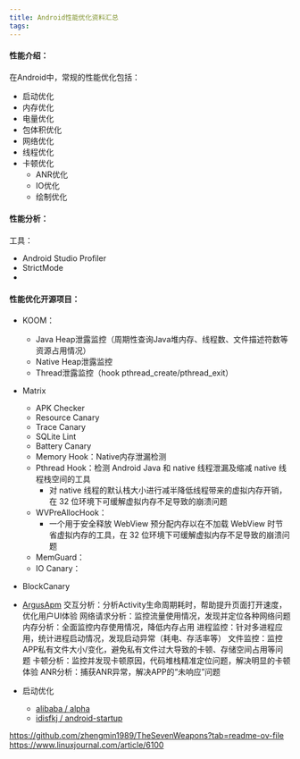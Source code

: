 ```yaml
---
title: Android性能优化资料汇总
tags:
---
```


#### 性能介绍：
在Android中，常规的性能优化包括：
+ 启动优化
+ 内存优化
+ 电量优化
+ 包体积优化
+ 网络优化
+ 线程优化
+ 卡顿优化
  + ANR优化
  + IO优化
  + 绘制优化

#### 性能分析：
工具：
+ Android Studio Profiler
+ StrictMode
+ 

#### 性能优化开源项目：

+ KOOM：
  + Java Heap泄露监控（周期性查询Java堆内存、线程数、文件描述符数等资源占用情况）
  + Native Heap泄露监控
  + Thread泄露监控（hook pthread_create/pthread_exit）

+ Matrix
  + APK Checker
  + Resource Canary
  + Trace Canary
  + SQLite Lint
  + Battery Canary
  + Memory Hook：Native内存泄漏检测
  + Pthread Hook：检测 Android Java 和 native 线程泄漏及缩减 native 线程栈空间的工具
    + 对 native 线程的默认栈大小进行减半降低线程带来的虚拟内存开销，在 32 位环境下可缓解虚拟内存不足导致的崩溃问题
  + WVPreAllocHook：
    + 一个用于安全释放 WebView 预分配内存以在不加载 WebView 时节省虚拟内存的工具，在 32 位环境下可缓解虚拟内存不足导致的崩溃问题
  + MemGuard：
  + IO Canary：


+ BlockCanary
+ [ArgusApm](https://github.com/Qihoo360/ArgusAPM)
    交互分析：分析Activity生命周期耗时，帮助提升页面打开速度，优化用户UI体验
    网络请求分析：监控流量使用情况，发现并定位各种网络问题
    内存分析：全面监控内存使用情况，降低内存占用
    进程监控：针对多进程应用，统计进程启动情况，发现启动异常（耗电、存活率等）
    文件监控：监控APP私有文件大小/变化，避免私有文件过大导致的卡顿、存储空间占用等问题
    卡顿分析：监控并发现卡顿原因，代码堆栈精准定位问题，解决明显的卡顿体验
    ANR分析：捕获ANR异常，解决APP的“未响应”问题


+ 启动优化
  + [alibaba / alpha](https://github.com/alibaba/alpha)
  + [idisfkj / android-startup](https://github.com/idisfkj/android-startup)


https://github.com/zhengmin1989/TheSevenWeapons?tab=readme-ov-file
https://www.linuxjournal.com/article/6100